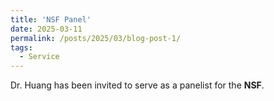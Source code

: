 ```yaml
---
title: 'NSF Panel'
date: 2025-03-11
permalink: /posts/2025/03/blog-post-1/
tags:
  - Service
---
```


Dr. Huang has been invited to serve as a panelist for the **NSF**.